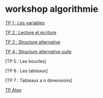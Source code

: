# workshop algorithmie

[TP 1 : Les variables](tp.variable.md)

[TP 2 : Lecture et écriture](tp-lecture-ecriture.md)

[TP 3 : Structure alternative](tp-structure-alternative.md)

[TP 4 : Structure alternative suite]()

[TP 5 : Les boucles]

[TP 6 : Les tableaux]

[TP 7 : Tableaux a n dimensions]

[TP Algo](tp-algo.md)


